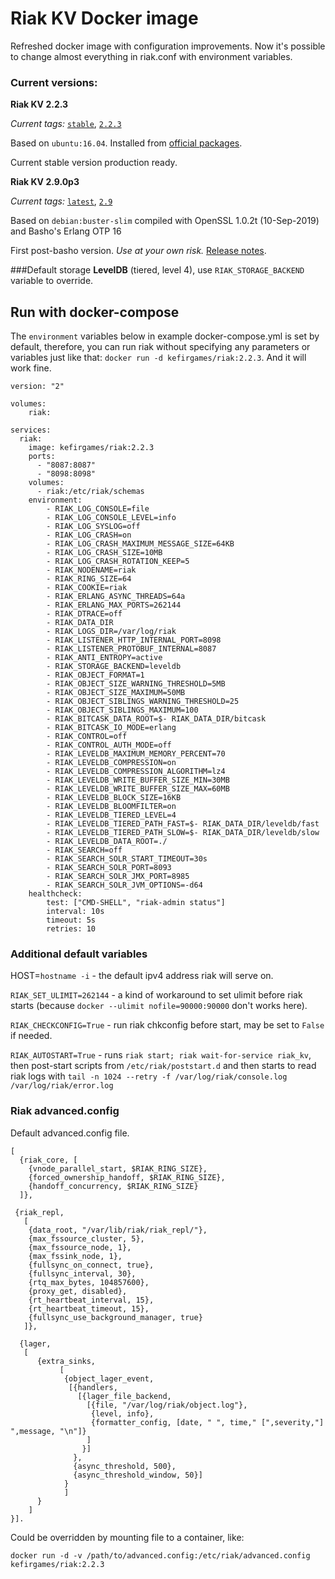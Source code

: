 # Riak KV Docker image

Refreshed docker image with configuration improvements.
Now it's possible to change almost everything in riak.conf with environment variables.

### Current versions:

**Riak KV 2.2.3**

*Current tags:* [`stable`](https://github.com/kefirgames/riak_docker/blob/master/2.2.3/Dockerfile), [`2.2.3`](https://github.com/kefirgames/riak_docker/blob/master/2.2.3/Dockerfile)

Based on `ubuntu:16.04`. Installed from [official packages](https://packagecloud.io/basho/riak).

Current stable version production ready.

**Riak KV 2.9.0p3**

*Current tags:* [`latest`](https://github.com/kefirgames/riak_docker/blob/master/2.9/Dockerfile), [`2.9`](https://github.com/kefirgames/riak_docker/blob/master/2.9/Dockerfile)

Based on `debian:buster-slim` compiled with OpenSSL 1.0.2t (10-Sep-2019) and Basho's Erlang OTP 16

First post-basho version. *Use at your own risk.* [Release notes](https://github.com/basho/riak/blob/develop-2.9/RELEASE-NOTES.md#riak-kv-290-release-notes---patch-3).

###Default storage 
**LevelDB** (tiered, level 4), use `RIAK_STORAGE_BACKEND` variable to override.

## Run with docker-compose 
The `environment` variables below in example docker-compose.yml is set by default, therefore, you can run riak without specifying any parameters or variables just like that: `docker run -d kefirgames/riak:2.2.3`. And it will work fine.
```
version: "2"

volumes:
    riak: 

services:
  riak:
    image: kefirgames/riak:2.2.3
    ports:
      - "8087:8087"
      - "8098:8098"
    volumes:
      - riak:/etc/riak/schemas
    environment:
        - RIAK_LOG_CONSOLE=file
        - RIAK_LOG_CONSOLE_LEVEL=info
        - RIAK_LOG_SYSLOG=off
        - RIAK_LOG_CRASH=on
        - RIAK_LOG_CRASH_MAXIMUM_MESSAGE_SIZE=64KB
        - RIAK_LOG_CRASH_SIZE=10MB
        - RIAK_LOG_CRASH_ROTATION_KEEP=5
        - RIAK_NODENAME=riak
        - RIAK_RING_SIZE=64
        - RIAK_COOKIE=riak
        - RIAK_ERLANG_ASYNC_THREADS=64a
        - RIAK_ERLANG_MAX_PORTS=262144
        - RIAK_DTRACE=off
        - RIAK_DATA_DIR
        - RIAK_LOGS_DIR=/var/log/riak
        - RIAK_LISTENER_HTTP_INTERNAL_PORT=8098
        - RIAK_LISTENER_PROTOBUF_INTERNAL=8087
        - RIAK_ANTI_ENTROPY=active
        - RIAK_STORAGE_BACKEND=leveldb
        - RIAK_OBJECT_FORMAT=1
        - RIAK_OBJECT_SIZE_WARNING_THRESHOLD=5MB
        - RIAK_OBJECT_SIZE_MAXIMUM=50MB
        - RIAK_OBJECT_SIBLINGS_WARNING_THRESHOLD=25
        - RIAK_OBJECT_SIBLINGS_MAXIMUM=100
        - RIAK_BITCASK_DATA_ROOT=$- RIAK_DATA_DIR/bitcask
        - RIAK_BITCASK_IO_MODE=erlang
        - RIAK_CONTROL=off
        - RIAK_CONTROL_AUTH_MODE=off
        - RIAK_LEVELDB_MAXIMUM_MEMORY_PERCENT=70
        - RIAK_LEVELDB_COMPRESSION=on
        - RIAK_LEVELDB_COMPRESSION_ALGORITHM=lz4
        - RIAK_LEVELDB_WRITE_BUFFER_SIZE_MIN=30MB
        - RIAK_LEVELDB_WRITE_BUFFER_SIZE_MAX=60MB
        - RIAK_LEVELDB_BLOCK_SIZE=16KB
        - RIAK_LEVELDB_BLOOMFILTER=on
        - RIAK_LEVELDB_TIERED_LEVEL=4
        - RIAK_LEVELDB_TIERED_PATH_FAST=$- RIAK_DATA_DIR/leveldb/fast
        - RIAK_LEVELDB_TIERED_PATH_SLOW=$- RIAK_DATA_DIR/leveldb/slow
        - RIAK_LEVELDB_DATA_ROOT=./
        - RIAK_SEARCH=off
        - RIAK_SEARCH_SOLR_START_TIMEOUT=30s
        - RIAK_SEARCH_SOLR_PORT=8093
        - RIAK_SEARCH_SOLR_JMX_PORT=8985
        - RIAK_SEARCH_SOLR_JVM_OPTIONS=-d64
    healthcheck:
        test: ["CMD-SHELL", "riak-admin status"]
        interval: 10s
        timeout: 5s
        retries: 10
```
### Additional default variables
HOST=`hostname -i` - the default ipv4 address riak will serve on.

`RIAK_SET_ULIMIT=262144` - a kind of workaround to set ulimit before riak starts (because `docker --ulimit nofile=90000:90000` don't works here).

`RIAK_CHECKCONFIG=True` - run riak chkconfig before start, may be set to `False` if needed.

`RIAK_AUTOSTART=True` - runs `riak start; riak wait-for-service riak_kv`, then post-start scripts from `/etc/riak/poststart.d` and then starts to read riak logs with `tail -n 1024 --retry -f /var/log/riak/console.log /var/log/riak/error.log`

### Riak advanced.config
Default advanced.config file. 
```
[
  {riak_core, [
    {vnode_parallel_start, $RIAK_RING_SIZE},
    {forced_ownership_handoff, $RIAK_RING_SIZE},
    {handoff_concurrency, $RIAK_RING_SIZE}
  ]},

 {riak_repl,
   [
    {data_root, "/var/lib/riak/riak_repl/"},
    {max_fssource_cluster, 5},
    {max_fssource_node, 1},
    {max_fssink_node, 1},
    {fullsync_on_connect, true},
    {fullsync_interval, 30},
    {rtq_max_bytes, 104857600},
    {proxy_get, disabled},
    {rt_heartbeat_interval, 15},
    {rt_heartbeat_timeout, 15},
    {fullsync_use_background_manager, true}
   ]},

  {lager,
   [
      {extra_sinks,
           [
            {object_lager_event,
             [{handlers,
               [{lager_file_backend,
                 [{file, "/var/log/riak/object.log"},
                  {level, info},
                  {formatter_config, [date, " ", time," [",severity,"] ",message, "\n"]}
                 ]
                }]
              },
              {async_threshold, 500},
              {async_threshold_window, 50}]
            }
            ]
      }
    ]
}].
```
Could be overridden by mounting file to a container, like:

`docker run -d -v /path/to/advanced.config:/etc/riak/advanced.config kefirgames/riak:2.2.3`
